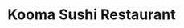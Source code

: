 ---
layout: place
title: "Kooma Sushi Restaurant"
permalink: /ohio/columbus/kooma-sushi-restaurant.html
stateAbbr: OH
stateName: Ohio
cityName: Columbus
place_id: ChIJvXF8mCiPOIgR8zI0quVRANo
photos:
  - name: >-
      places/ChIJvXF8mCiPOIgR8zI0quVRANo/photos/AeeoHcLc6M0inpVy5QO33kzZP0RoXfLtTsKixlncsLOuyd_2f7PJLW95gdApQJIbUt4L6sxNgxLlihk7TeieH846nfa6W34Ybjf_lyZIybLiYpez3n3K3ZuDCbI1B7Y1p86MDvQX5vf49nDkLzv6m6vfGqHXFx5nZyPiBCp-rlG9TWAzE17H0KwLb61IKi1bWVgsp7x70DN-UI0U8ndyiLP9NI82L8NZTLQYy3lhpHyuCuWWupuBwSkODfZXjArFeb6HYEJSWSMI1hTXb4A6syNIDy66tIrZVLTSB0Sy99ZMPH-Gzw
    widthPx: 1280
    heightPx: 720
    authorAttributions:
      - displayName: Kooma Sushi Restaurant
        uri: https://maps.google.com/maps/contrib/105940496912531033052
        photoUri: >-
          https://lh3.googleusercontent.com/a/ACg8ocJkYOWFltVvPEwNOmP_Gxo2iIwyJOSsBLKB4R1h27Q1HS6Eng=s100-p-k-no-mo
    flagContentUri: >-
      https://www.google.com/local/imagery/report/?cb_client=maps_api_places.places_api&image_key=!1e10!2sAF1QipPndviXbZ8a-CDdfMZeTqXEimATUZjMlVnisHDF&hl=en-US
    googleMapsUri: >-
      https://www.google.com/maps/place//data=!3m4!1e2!3m2!1sAF1QipPndviXbZ8a-CDdfMZeTqXEimATUZjMlVnisHDF!2e10!4m2!3m1!1s0x88388f28987c71bd:0xda0051e5aa3432f3
  - name: >-
      places/ChIJvXF8mCiPOIgR8zI0quVRANo/photos/AeeoHcIY1xfofnfsQ3603Ow1S_6U_-RLMrxDzrxPvYYpqj2AhwrpdfgMwe8L-yNeYoMUzs8JOXpOlxw3AJ8igICMFYG_nv8r5f9eYdSmQiufdF4i3bGvv828WhjpVRj1gJz-ll-BS1706tJ7AjYSJNmQjLlYhrYsizuxv8JBIOObaxUTY4EaM2Vewe5IOPc2JHjGiioTJGrTl4x4cvFEnA9M0N2NQP-enPMfZX3CQ3ow1rqTcyrrYWYVVOrW_oZ7ksdAjW5kYKhfllaO8rYPIFonXUQx11FQyTcg_Iv-pPtHKHNm37dX21Qu9JCloMSLEhyUwhxixJn5Y0Lysm8luileevEY0shENXSNL8g3OwRQDfyBRpIDGYTnj2Rf3PyObTGXl0S_iCvfJRJzjYMedySNugxK0GKh3B8q7OnDKjsb46f0Yg
    widthPx: 4800
    heightPx: 3600
    authorAttributions:
      - displayName: James Silver (Caeruleus_CCXVI)
        uri: https://maps.google.com/maps/contrib/103164321119329522400
        photoUri: >-
          https://lh3.googleusercontent.com/a-/ALV-UjXUmXSnXeRzJzg3OTwTxoWXMskEjSycL8sLgzJ3kMv6ahjE5WVEOQ=s100-p-k-no-mo
    flagContentUri: >-
      https://www.google.com/local/imagery/report/?cb_client=maps_api_places.places_api&image_key=!1e10!2sCIHM0ogKEICAgIDl1ZToaw&hl=en-US
    googleMapsUri: >-
      https://www.google.com/maps/place//data=!3m4!1e2!3m2!1sCIHM0ogKEICAgIDl1ZToaw!2e10!4m2!3m1!1s0x88388f28987c71bd:0xda0051e5aa3432f3
  - name: >-
      places/ChIJvXF8mCiPOIgR8zI0quVRANo/photos/AeeoHcIupToe20syS15ICs7MuSuC6F_STT8C6QxcQ2bbj-Hpby67GBDNunA0T1_3daMEewfqyjj0iD5MtfQXq-qMXDs08Zth4hO59u0EHHWaC8C4Z3M7r73H1Nuo9fPPAArEv0OFu6gHqncR11x2slbexKBXDlcV4_KVqiy9Py1Sd-_wLFooskAQbP12RlAgg01EOEXCreSiiDhMtLw104DOlcRwvHJWa_kGCVNuW6lRssSVyEu7i1hkE6GMG2w4RNzq1nzRRi-WiOWGI6z_mexP4W0tYXryKnKwBsfzPtdevwGuyqkSZnvIjqto-qo5P0uvzSCOseeHbdop9BUBfrjtCiSLJzaMdwjq7YTRr6UKqko_kdSyef9ypabOTamkMCnCB-rgd6IK4InKnVohq6OzgH4SJVBXLNgeRn5Bs8rgrg23Ukf3
    widthPx: 4032
    heightPx: 3024
    authorAttributions:
      - displayName: Upgrade Audio
        uri: https://maps.google.com/maps/contrib/112662240934952976504
        photoUri: >-
          https://lh3.googleusercontent.com/a-/ALV-UjXPqJCJOdrJfzjII8cxjKji6TGKrMyQMhdLtENpOa5DtwpRH6vW=s100-p-k-no-mo
    flagContentUri: >-
      https://www.google.com/local/imagery/report/?cb_client=maps_api_places.places_api&image_key=!1e10!2sCIHM0ogKEICAgIDHs8yu_gE&hl=en-US
    googleMapsUri: >-
      https://www.google.com/maps/place//data=!3m4!1e2!3m2!1sCIHM0ogKEICAgIDHs8yu_gE!2e10!4m2!3m1!1s0x88388f28987c71bd:0xda0051e5aa3432f3
  - name: >-
      places/ChIJvXF8mCiPOIgR8zI0quVRANo/photos/AeeoHcLv1wEEKaZ7OhHC4MxjLGdxjT-mLh9gYWiN7LcMcWdiciMlEJOvOq16ChhQ7c8zTG01O68E0vv_Vrl_WNJ2UWXS4LjuXnB1Zv86NEBLr5755x7S6B1o5ZRY-XK6PfgxeIDWDBUu0iIQNlKncQ2KkhYspq9-cixv3vS0LSdWMRwflgocrhIG9nPv-pXEJ-PoP9Jjyztbze8XUpLp-ZKIOPbW-Cr76ri_Nw51AcWfG2XZGpyAk5KwUalAtMonAsmab88CilfQ2Riap_I64T8NIYSLv_vI6aig71mTJ0dh95B-glKUHHXy9YAQrFmInD8KESluqUCnfGVs8ChODoaqY8OMJVZ8MlqeqVRmhhqm003jwx1D2oI_qLy0h7RZ87M3yVLKkNQ4INNbmW9JJ3yPXKUhLezFxQmkovHJOKCOKCU
    widthPx: 3472
    heightPx: 4624
    authorAttributions:
      - displayName: Jeff Keller
        uri: https://maps.google.com/maps/contrib/118118654272473153212
        photoUri: >-
          https://lh3.googleusercontent.com/a-/ALV-UjXte9zL9kDddWJc0BvDNFZaWjEmP5SOnmLXU2wLyoYVuk-0oLze5A=s100-p-k-no-mo
    flagContentUri: >-
      https://www.google.com/local/imagery/report/?cb_client=maps_api_places.places_api&image_key=!1e10!2sCIHM0ogKEICAgIDmvcD9fQ&hl=en-US
    googleMapsUri: >-
      https://www.google.com/maps/place//data=!3m4!1e2!3m2!1sCIHM0ogKEICAgIDmvcD9fQ!2e10!4m2!3m1!1s0x88388f28987c71bd:0xda0051e5aa3432f3
  - name: >-
      places/ChIJvXF8mCiPOIgR8zI0quVRANo/photos/AeeoHcLD0IqmNVcRkhXPYCCGP1O2fWihyl47UxrXvrAK9aVARQza1m4gIogn9SB0aNESikjKkn7wnWB4zGmN4vmRHGdAJ-8uIFrJk8JE9j6fVfK71dQKHsktvo2l60YMkRq3X2e9Urs_d8Tp5QJzP_jzeEpRsZSNUU-1fJzhwwIrqcuyuuzYf6Aie7oONG7nMiHIWGdvuakpotrdWqe6MOx5KPIm8WaRKaIDUyeY--tE-WEDwVtFfDvDZ-HZEtlUyu-DcV4v9T5XLqjtdxtErX5yKPakccBJhy6Pq57QlGYgi2TCw3JWenoZHPzm1dzpDE97nTFiGxT0GPhVni32g0J7O7eXoi7xVDJOIOV3HvFQsMBlTeIYAp6r0Tjr2hFAI8APW8x_F54QDBWUf4EuEZ23gSqwsawCXJist159TCs1laqdfXNL
    widthPx: 3024
    heightPx: 4032
    authorAttributions:
      - displayName: Aaron B
        uri: https://maps.google.com/maps/contrib/111698417617863738908
        photoUri: >-
          https://lh3.googleusercontent.com/a-/ALV-UjXkdeShoCSLQ0AQPGM9S7Gnqu0vMdBl3A1L0Bcpg2-9jDk5EPc=s100-p-k-no-mo
    flagContentUri: >-
      https://www.google.com/local/imagery/report/?cb_client=maps_api_places.places_api&image_key=!1e10!2sCIHM0ogKEICAgICTosn35AE&hl=en-US
    googleMapsUri: >-
      https://www.google.com/maps/place//data=!3m4!1e2!3m2!1sCIHM0ogKEICAgICTosn35AE!2e10!4m2!3m1!1s0x88388f28987c71bd:0xda0051e5aa3432f3
  - name: >-
      places/ChIJvXF8mCiPOIgR8zI0quVRANo/photos/AeeoHcJaFZnwX3ert850gP6DpnKwDmdnnU9Ez4uEJFF9EPwr8-2LjV4sE2uScV64hN3gDN8s83AITAC1C0mTdv4esezVDxNW1klruHyXLkRYQHQ2YqawTLbvqgnJiync_fKt3Z9-LM2DHrKgaIfuSZkt2tickYC0YoUGqB8rxtqN8GehKr0m3Cv_imqArA0hUUXlubdpt35YcyvNDfjEYTZSZx0JsJvuueDlv8nENVt7lnK-3T8nRvmmwJLzRH9zjw5Mw1Ud1nR3huIDxVU4Oh4OUbNxaHD0KPns6LTIrowuMKigQBC1X-tQfc31nUix2F51OvMSqUsRN1qI9Ub7lCk_B4ePO9MDAk2TaiWkW-Xs0LHzZKzXjsIFfPjetgOzA-Pi5HtiaTVo96shoOeMT8ggFUjJDoK4bXI5cdq0Ea9co97e0gOh
    widthPx: 4000
    heightPx: 3000
    authorAttributions:
      - displayName: ywoanna
        uri: https://maps.google.com/maps/contrib/112233889966460557592
        photoUri: >-
          https://lh3.googleusercontent.com/a-/ALV-UjUDmBtwXx2sa8CWueZvY22KS_1ITuDxITEREQlWb5wiTI9Dzufb=s100-p-k-no-mo
    flagContentUri: >-
      https://www.google.com/local/imagery/report/?cb_client=maps_api_places.places_api&image_key=!1e10!2sCIHM0ogKEICAgICtkOPbsAE&hl=en-US
    googleMapsUri: >-
      https://www.google.com/maps/place//data=!3m4!1e2!3m2!1sCIHM0ogKEICAgICtkOPbsAE!2e10!4m2!3m1!1s0x88388f28987c71bd:0xda0051e5aa3432f3
  - name: >-
      places/ChIJvXF8mCiPOIgR8zI0quVRANo/photos/AeeoHcKWk2ETBeSOVxLdDTCeq6Ro97TJDxBfakd7wMtgcq18gSB1AaXv1j04p942efkdHO4tpRPwj0cpSHv1iIC-Rg_TRtB1v5go4ulNoVMzT9ERXVglc4HUnq1zKK7S6Q4NOn1sBes3x8KBaJBq8PIRNKO0i6v1NeS6OPihl4uS9Lni9YD9WkqQvKT56CuWODdKwFf4b-wnWiTsEPjPhNUQ_Nc8Z8oGqiSlKjn44WA93bmXNzMkSV4-o0Fj-w9WHKHG8CVrZ-kYxWrDCcNvJNYgG8tWW3f12hofSMcS618GSNHvzBALQON-1N_fDNaXksQl0MK_tle8BWAsPlcAIw5eLZ_wB4SN6Ckn1VUsrwJuVggZsDgFpbxy4FvppVzB7F3uBBvMLqGwlBb_1c-06zl9C4KtMznHbqaaiXXJkjFsctf6Hf4
    widthPx: 4032
    heightPx: 3024
    authorAttributions:
      - displayName: Mary H
        uri: https://maps.google.com/maps/contrib/102573936806592633340
        photoUri: >-
          https://lh3.googleusercontent.com/a/ACg8ocITxrizGxZXN7Kb4EENA7e4H7K8g77ktEQpSVJ1umAQeXozkw=s100-p-k-no-mo
    flagContentUri: >-
      https://www.google.com/local/imagery/report/?cb_client=maps_api_places.places_api&image_key=!1e10!2sCIHM0ogKEICAgIC45tWFywE&hl=en-US
    googleMapsUri: >-
      https://www.google.com/maps/place//data=!3m4!1e2!3m2!1sCIHM0ogKEICAgIC45tWFywE!2e10!4m2!3m1!1s0x88388f28987c71bd:0xda0051e5aa3432f3
  - name: >-
      places/ChIJvXF8mCiPOIgR8zI0quVRANo/photos/AeeoHcKHRrJi70kfQXlO4xM1_gn8-KWRSeDju-g4a6WIk9cwfMZ5DZX5ghDoAktcE-ORIZYci0-SFSwWsgRFNMj4WBKWybNObpE1nlPEeTRFrAOpzpUrzxz1PDUZnsqQP6WBVZ1BeE2jxWIpI8uDtBuhNU0y2BbrvZG9RYm-_tKi5byLYZNyRFDwmsLikraC1FRrRLrQC5_-KvNjqbNXuOe_1exG4mw03TZ6toMq-VCsY--3Jve7DB81GuUKEc_hqTdz5ViQTC1VzI6FQJ3RgZ7IRBg5dii01snWmr1qh289R7qgGyuvPM_uFMu1frlU-Nc4OBaJBg0nkPYjHPkeF0cfR_UQkvpZfTf_8zuwlpdzZIryIRSuKeO_cz6grNAdHGjBjqPLE0c--agE75XfNG3NnynG-fG9OpU2vFvkLtzvd5I
    widthPx: 4080
    heightPx: 3072
    authorAttributions:
      - displayName: Josue Outdoors
        uri: https://maps.google.com/maps/contrib/109658688123929917938
        photoUri: >-
          https://lh3.googleusercontent.com/a-/ALV-UjVA3hIQin5E371_bRQ7mXM2q89XVpx59fJ0RLoqLq7z6Zk9vZccOg=s100-p-k-no-mo
    flagContentUri: >-
      https://www.google.com/local/imagery/report/?cb_client=maps_api_places.places_api&image_key=!1e10!2sCIHM0ogKEICAgIDZ2NGsbg&hl=en-US
    googleMapsUri: >-
      https://www.google.com/maps/place//data=!3m4!1e2!3m2!1sCIHM0ogKEICAgIDZ2NGsbg!2e10!4m2!3m1!1s0x88388f28987c71bd:0xda0051e5aa3432f3
  - name: >-
      places/ChIJvXF8mCiPOIgR8zI0quVRANo/photos/AeeoHcJC0NBFHsxAvtuQewy4v4kYFg5srH5pm8ppnfLUXxODow-owxEWryOWqwamZGY7oKJKgQsZEfFvmwfqEpEX3B7wOujJkkRpMTjTiScORInN5p60tjEDVpInBg-bkFQSuSKsqZyzs2rn472aYWrBxpoUQrSuC928x_93G02CfesycK_l2bFkdOGK9LxDB9H6NWN_vtNcWrT8YAkpJNnuqqEKJZHLHYQn8YFzKHVgsavhw6Wr5ce7vXOpqc0Az9Op-8TcjdBTA3BgCyKwMW5ngyXDAyElmStkAlxRm2LqccKy34LDShmph3DbvL-eCpcqE4hBRm7cMlu0JQRDiksfj4RR-RyUA9MdPvo4UIby1bqVenVL57588-EvbUYhmz18h-g5Q83Y94D-sNdG7Y2qRdLPUHL-_PLQv6jb04IAW1pfwfIx
    widthPx: 3872
    heightPx: 2592
    authorAttributions:
      - displayName: Michael Vieth
        uri: https://maps.google.com/maps/contrib/113565055320453519910
        photoUri: >-
          https://lh3.googleusercontent.com/a-/ALV-UjXJ5AInGL4ak8jcJK3IYl0g_Jr075TIl3if-lM8ypKDp6uY7quYBQ=s100-p-k-no-mo
    flagContentUri: >-
      https://www.google.com/local/imagery/report/?cb_client=maps_api_places.places_api&image_key=!1e10!2sCIHM0ogKEICAgIDEyqjCpAE&hl=en-US
    googleMapsUri: >-
      https://www.google.com/maps/place//data=!3m4!1e2!3m2!1sCIHM0ogKEICAgIDEyqjCpAE!2e10!4m2!3m1!1s0x88388f28987c71bd:0xda0051e5aa3432f3
  - name: >-
      places/ChIJvXF8mCiPOIgR8zI0quVRANo/photos/AeeoHcLYl0E09srXV-FNTGj-dLTHHlDkG_4bgTd1qzz0e2h4TynpF_mnAdlqO9zotT2PIraahoyGUj04LLvLLlkvdUQ0zcZNXZC6_XL7ShVhjNHK-cuq49Ey6xYq8eroIAl0L7mCJ21GIzK2brsAbkgNAHL_CAsM7yECxs93qGUygi0KUG_TXXTDCjA_dr35gc_T9_GKfh6IjYHjy0ZzEQmr9mteozPwGpHstIfYkDeZJlTaTtmQXFM6Usp3Vpxnk69YSI6y2ZyWdh3UvSrFjcsNh2dkxcvS-Hu5of5_WNL_0PIlblHia_QfTMveS6TlP_CEucpK57QwWQACwt8aeKoGa0-3WnLsZXUFMxjtkS9wDLAoEsX-yQsW4GG56vQdDSn66gFYW8GNY01rIh4T6fneczMdVqpZH5pkgDPK_hVN4AU
    widthPx: 4032
    heightPx: 3024
    authorAttributions:
      - displayName: Chelsea Martinez
        uri: https://maps.google.com/maps/contrib/108107134913215937304
        photoUri: >-
          https://lh3.googleusercontent.com/a-/ALV-UjVdVNXE-YhigREl4r5BEqq3ZxsROpzE5tBVG_n65yHC_YmAhsC1=s100-p-k-no-mo
    flagContentUri: >-
      https://www.google.com/local/imagery/report/?cb_client=maps_api_places.places_api&image_key=!1e10!2sCIHM0ogKEICAgIC-3ZG-Pw&hl=en-US
    googleMapsUri: >-
      https://www.google.com/maps/place//data=!3m4!1e2!3m2!1sCIHM0ogKEICAgIC-3ZG-Pw!2e10!4m2!3m1!1s0x88388f28987c71bd:0xda0051e5aa3432f3
address: 37 Vine St, Columbus, OH 43215, USA
street: 37 Vine St
city: Columbus
state: OH
zip: '43215'
country: USA
neighborhood: Short North Arts District
latitude: '39.971389'
longitude: '-83.003333'
accessibility_options:
  wheelchairAccessibleParking: true
  wheelchairAccessibleEntrance: true
  wheelchairAccessibleRestroom: true
  wheelchairAccessibleSeating: true
business_status: OPERATIONAL
name: Kooma Sushi Restaurant
google_maps_links:
  directionsUri: >-
    https://www.google.com/maps/dir//''/data=!4m7!4m6!1m1!4e2!1m2!1m1!1s0x88388f28987c71bd:0xda0051e5aa3432f3!3e0
  placeUri: https://maps.google.com/?cid=15708645547113198323
  writeAReviewUri: >-
    https://www.google.com/maps/place//data=!4m3!3m2!1s0x88388f28987c71bd:0xda0051e5aa3432f3!12e1
  reviewsUri: >-
    https://www.google.com/maps/place//data=!4m4!3m3!1s0x88388f28987c71bd:0xda0051e5aa3432f3!9m1!1b1
  photosUri: >-
    https://www.google.com/maps/place//data=!4m3!3m2!1s0x88388f28987c71bd:0xda0051e5aa3432f3!10e5
primary_type: Sushi Restaurant
opening_hours:
  regular: null
  current: null
secondary_opening_hours:
  regular:
    weekdayDescriptions: null
    type: null
  current:
    weekdayDescriptions: null
    type: null
phone: (614) 224-3239
price_level: PRICE_LEVEL_MODERATE
price_range: $20 &ndash; $30
rating: '4.3'
rating_count: 483
website: http://www.koomacolumbus.com/
description: null
reviews: null
parking_options: null
payment_options: null
allow_dogs: null
curbside_pickup: null
delivery: null
dine_in: null
good_for_children: null
good_for_groups: null
good_for_sports: null
live_music: null
menu_for_children: null
outdoor_seating: null
reservable: null
restroom: null
serves_beer: null
serves_breakfast: null
serves_brunch: null
serves_cocktails: null
serves_coffee: null
serves_dinner: null
serves_dessert: null
serves_lunch: null
serves_vegetarian_food: null
serves_wine: null
takeout: null

---